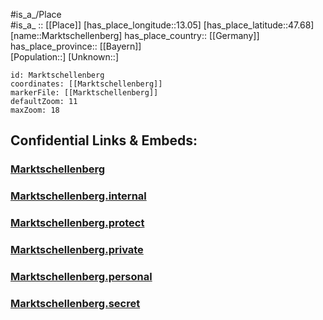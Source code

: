 ﻿---
location: [47.68,13.05] 
mapzoom: [7,12] 
mapmarker: city 
type: City
tags:
- geo/City


SpocWebEntityId: 34006
isDeleted: false
confidential: public

---
#is_a_/Place  
#is_a_ :: [[Place]] 
[has_place_longitude::13.05] 
[has_place_latitude::47.68] 
[name::Marktschellenberg] 
has_place_country:: [[Germany]]  
has_place_province:: [[Bayern]]  
[Population::] 
[Unknown::] 


```leaflet
id: Marktschellenberg
coordinates: [[Marktschellenberg]] 
markerFile: [[Marktschellenberg]] 
defaultZoom: 11 
maxZoom: 18
```


## Confidential Links & Embeds: 

### [Marktschellenberg](/_public/Earth/Continent/Europe/Europe~Central/Germany/Germany~West/Bayern/counties~Bayern/Berchtesgadener_Land/cities~Berchtesgaden/Marktschellenberg.md) 

### [Marktschellenberg.internal](/_internal/Earth/Continent/Europe/Europe~Central/Germany/Germany~West/Bayern/counties~Bayern/Berchtesgadener_Land/cities~Berchtesgaden/Marktschellenberg.internal.md) 

### [Marktschellenberg.protect](/_protect/Earth/Continent/Europe/Europe~Central/Germany/Germany~West/Bayern/counties~Bayern/Berchtesgadener_Land/cities~Berchtesgaden/Marktschellenberg.protect.md) 

### [Marktschellenberg.private](/_private/Earth/Continent/Europe/Europe~Central/Germany/Germany~West/Bayern/counties~Bayern/Berchtesgadener_Land/cities~Berchtesgaden/Marktschellenberg.private.md) 

### [Marktschellenberg.personal](/_personal/Earth/Continent/Europe/Europe~Central/Germany/Germany~West/Bayern/counties~Bayern/Berchtesgadener_Land/cities~Berchtesgaden/Marktschellenberg.personal.md) 

### [Marktschellenberg.secret](/_secret/Earth/Continent/Europe/Europe~Central/Germany/Germany~West/Bayern/counties~Bayern/Berchtesgadener_Land/cities~Berchtesgaden/Marktschellenberg.secret.md) 
